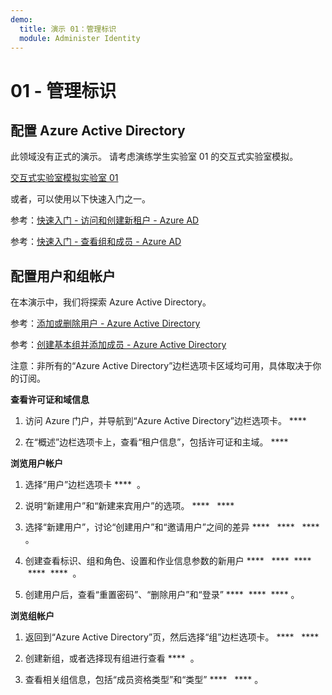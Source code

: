 ```yaml
---
demo:
  title: 演示 01：管理标识
  module: Administer Identity
---
```


# 01 - 管理标识

## 配置 Azure Active Directory

此领域没有正式的演示。 请考虑演练学生实验室 01 的交互式实验室模拟。 

[交互式实验室模拟实验室 01](https://mslabs.cloudguides.com/guides/AZ-104%20Exam%20Guide%20-%20Microsoft%20Azure%20Administrator%20Exercise%201)

或者，可以使用以下快速入门之一。 

参考：[快速入门 - 访问和创建新租户 - Azure AD](https://docs.microsoft.com/azure/active-directory/fundamentals/active-directory-access-create-new-tenant)

参考：[快速入门 - 查看组和成员 - Azure AD](https://docs.microsoft.com/azure/active-directory/fundamentals/active-directory-groups-view-azure-portal)

## 配置用户和组帐户

在本演示中，我们将探索 Azure Active Directory。

参考：[添加或删除用户 - Azure Active Directory](https://docs.microsoft.com/azure/active-directory/fundamentals/add-users-azure-active-directory)

参考：[创建基本组并添加成员 - Azure Active Directory](https://docs.microsoft.com/azure/active-directory/fundamentals/active-directory-groups-create-azure-portal#create-a-basic-group-and-add-members)

注意：非所有的“Azure Active Directory”边栏选项卡区域均可用，具体取决于你的订阅。  

**查看许可证和域信息**

1.  访问 Azure 门户，并导航到“Azure Active Directory”边栏选项卡。 ****  

2.  在“概述”边栏选项卡上，查看“租户信息”，包括许可证和主域。 ****  

**浏览用户帐户**

1.  选择“用户”边栏选项卡 ****  。

2.  说明“新建用户”和“新建来宾用户”的选项。 ****   ****

3.  选择“新建用户”，讨论“创建用户”和“邀请用户”之间的差异 ****   ****   **** 。

4.  创建查看标识、组和角色、设置和作业信息参数的新用户 ****   ****  ****  ****  ****  。

5.  创建用户后，查看“重置密码”、“删除用户”和“登录” ****  ****  **** 。

**浏览组帐户**

1.  返回到“Azure Active Directory”页，然后选择“组”边栏选项卡。 ****   ****  

2.  创建新组，或者选择现有组进行查看 ****  。

3.  查看相关组信息，包括“成员资格类型”和“类型” ****   **** 。
